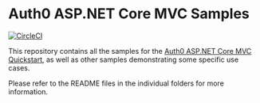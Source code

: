 # Auth0 ASP.NET Core MVC Samples

[![CircleCI](https://circleci.com/gh/auth0-samples/auth0-aspnetcore-mvc-samples.svg?style=svg)](https://circleci.com/gh/auth0-samples/auth0-aspnetcore-mvc-samples)

This repository contains all the samples for the [Auth0 ASP.NET Core MVC Quickstart](https://auth0.com/docs/quickstart/webapp/aspnet-core-beta), as well as other samples demonstrating some specific use cases.

Please refer to the README files in the individual folders for more information.
